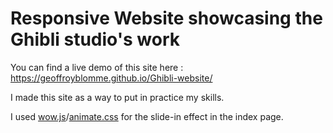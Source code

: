 # **Responsive Website showcasing the Ghibli studio's work**

You can find a live demo of this site here : https://geoffroyblomme.github.io/Ghibli-website/  

I made this site as a way to put in practice my skills.

I used [wow.js](https://wowjs.uk/)/[animate.css](https://animate.style/) for the slide-in effect in the index page.  